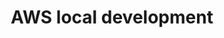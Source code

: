 ---
title: AWS local development
summary: Provides guidance on local development when using AWS
reviewed: 2024-10-29
---